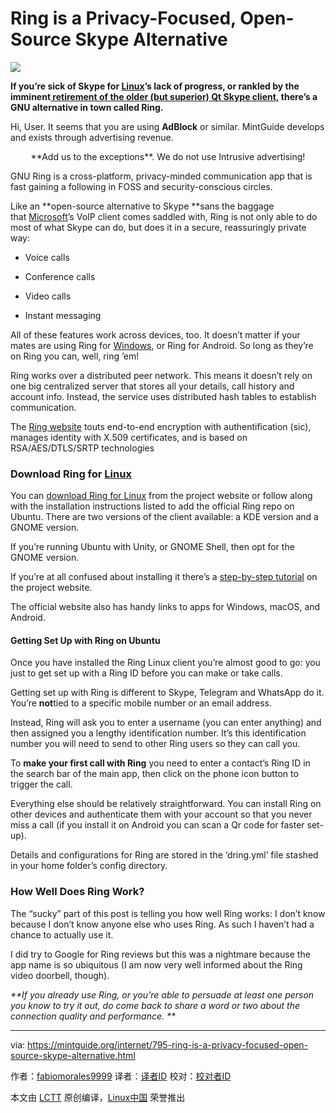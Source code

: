 Ring is a Privacy-Focused, Open-Source Skype Alternative
============================================================


[![](https://mintguide.org/uploads/posts/2017-06/thumbs/1498158697_screenshot-at-2017-06-22-12-08-39.png)][13] 

**If you’re sick of Skype for [Linux][2]’s lack of progress, or rankled by the imminent<noindex>[][1]</noindex>[ retirement of the older (but superior) Qt Skype client,][3] there’s a GNU alternative in town called Ring.**

Hi, User. It seems that you are using **AdBlock** or similar. MintGuide develops and exists through advertising revenue.

<center style="border: 0px; font-style: inherit; font-variant: inherit; font-weight: inherit; font-stretch: inherit; font-size: inherit; line-height: inherit; font-family: inherit; vertical-align: baseline;">**Add us to the exceptions**.
We do not use Intrusive advertising!</center>

GNU Ring is a cross-platform, privacy-minded communication app that is fast gaining a following in FOSS and security-conscious circles.

Like an **open-source alternative to Skype **sans the baggage that [Microsoft][7]’s VoIP client comes saddled with, Ring is not only able to do most of what Skype can do, but does it in a secure, reassuringly private way:

*   Voice calls

*   Conference calls

*   Video calls

*   Instant messaging

All of these features work across devices, too. It doesn’t matter if your mates are using Ring for [Windows][8], or Ring for Android. So long as they’re on Ring you can, well, ring ’em!

Ring works over a distributed peer network. This means it doesn’t rely on one big centralized server that stores all your details, call history and account info. Instead, the service uses distributed hash tables to establish communication.

The <noindex>[][4]</noindex>[Ring website][9] touts end-to-end encryption with authentification (sic), manages identity with X.509 certificates, and is based on RSA/AES/DTLS/SRTP technologies

### Download Ring for [Linux][10]

You can <noindex>[][5]</noindex>[download Ring for Linux][11] from the project website or follow along with the installation instructions listed to add the official Ring repo on Ubuntu. There are two versions of the client available: a KDE version and a GNOME version.

If you’re running Ubuntu with Unity, or GNOME Shell, then opt for the GNOME version.

If you’re at all confused about installing it there’s a <noindex>[][6]</noindex>[step-by-step tutorial][12] on the project website.

The official website also has handy links to apps for Windows, macOS, and Android.

#### Getting Set Up with Ring on Ubuntu

Once you have installed the Ring Linux client you’re almost good to go: you just to get set up with a Ring ID before you can make or take calls.

Getting set up with Ring is different to Skype, Telegram and WhatsApp do it. You’re **not**tied to a specific mobile number or an email address.

Instead, Ring will ask you to enter a username (you can enter anything) and then assigned you a lengthy identification number. It’s this identification number you will need to send to other Ring users so they can call you.

To **make your first call with Ring** you need to enter a contact’s Ring ID in the search bar of the main app, then click on the phone icon button to trigger the call.

Everything else should be relatively straightforward. You can install Ring on other devices and authenticate them with your account so that you never miss a call (if you install it on Android you can scan a Qr code for faster set-up).

Details and configurations for Ring are stored in the ‘dring.yml’ file stashed in your home folder’s config directory.

### How Well Does Ring Work?

The “sucky” part of this post is telling you how well Ring works: I don’t know because I don’t know anyone else who uses Ring. As such I haven’t had a chance to actually use it.

I did try to Google for Ring reviews but this was a nightmare because the app name is so ubiquitous (I am now very well informed about the Ring video doorbell, though).

 _**If you already use Ring, or you’re able to persuade at least one person you know to try it out, do come back to share a word or two about the connection quality and performance. **_

--------------------------------------------------------------------------------

via: https://mintguide.org/internet/795-ring-is-a-privacy-focused-open-source-skype-alternative.html

作者：[fabiomorales9999][a]
译者：[译者ID](https://github.com/译者ID)
校对：[校对者ID](https://github.com/校对者ID)

本文由 [LCTT](https://github.com/LCTT/TranslateProject) 原创编译，[Linux中国](https://linux.cn/) 荣誉推出

[a]:https://mintguide.org/user/fabiomorales9999/
[1]:https://mintguide.org/engine/dude/index/leech_out.php?a%3AaHR0cDovL3d3dy5vbWd1YnVudHUuY28udWsvMjAxNy8wNi9za3lwZS00LTMtbGludXgtc3RvcC13b3JraW5nLWp1bHktMjAxNw%3D%3D
[2]:https://mintguide.org/
[3]:https://mintguide.org/engine/dude/index/leech_out.php?a%3AaHR0cDovL3d3dy5vbWd1YnVudHUuY28udWsvMjAxNy8wNi9za3lwZS00LTMtbGludXgtc3RvcC13b3JraW5nLWp1bHktMjAxNw%3D%3D
[4]:https://mintguide.org/engine/dude/index/leech_out.php?a%3AaHR0cHM6Ly9yaW5nLmN4
[5]:https://mintguide.org/engine/dude/index/leech_out.php?a%3AaHR0cHM6Ly9yaW5nLmN4L2VuL2Rvd25sb2FkL2dudS1saW51eA%3D%3D
[6]:https://mintguide.org/engine/dude/index/leech_out.php?a%3AaHR0cHM6Ly9yaW5nLmN4L2VuL3R1dG9yaWFscy9nbnUtbGludXgjUmluZ0lE
[7]:https://mintguide.org/tools/537-crossover-run-any-windows-programs-on-linux-mint.html
[8]:https://mintguide.org/tools/537-crossover-run-any-windows-programs-on-linux-mint.html
[9]:https://mintguide.org/engine/dude/index/leech_out.php?a%3AaHR0cHM6Ly9yaW5nLmN4
[10]:https://mintguide.org/
[11]:https://mintguide.org/engine/dude/index/leech_out.php?a%3AaHR0cHM6Ly9yaW5nLmN4L2VuL2Rvd25sb2FkL2dudS1saW51eA%3D%3D
[12]:https://mintguide.org/engine/dude/index/leech_out.php?a%3AaHR0cHM6Ly9yaW5nLmN4L2VuL3R1dG9yaWFscy9nbnUtbGludXgjUmluZ0lE
[13]:https://mintguide.org/uploads/posts/2017-06/1498158697_screenshot-at-2017-06-22-12-08-39.png
[14]:https://mintguide.org/internet/
